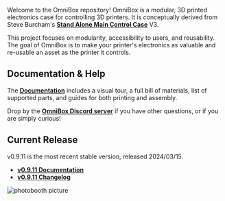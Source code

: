 
Welcome to the OmniBox repository! OmniBox is a modular, 3D printed electronics case for controlling 3D printers. It is conceptually derived from Steve Burcham's **[Stand Alone Main Control Case](https://github.com/bgdog1/3dPrinterCase)** V3.

This project focuses on modularity, accessibility to users, and reusability. The goal of OmniBox is to make your printer's electronics as valuable and re-usable an asset as the printer it controls.

## Documentation & Help

The **[Documentation][latest_docs]** includes a visual tour, a full bill of materials, list of supported parts, and guides for both printing and assembly.

Drop by the **[OmniBox Discord server](https://discord.gg/nKmJZMhfz5)** if you have other questions, or if you are simply curious!

## Current Release

v0.9.11 is the most recent stable version, released 2024/03/15.

- **[v0.9.11 Documentation][latest_docs]**
- **[v0.9.11 Changelog][changelog]**

![photobooth picture][gallery_pic]

[changelog]: https://jon-harper.github.io/OmniBox/latest/history/
[latest_docs]: https://jon-harper.github.io/OmniBox/latest
[testing_changelog]: https://jon-harper.github.io/OmniBox/testing/history/
[testing_docs]: https://jon-harper.github.io/OmniBox/testing
[gallery_pic]:  https://jon-harper.github.io/OmniBox/0.9.11/img/examples/0.9.11/banner.png
[unstable]: https://github.com/jon-harper/OmniBox/tree/unstable
